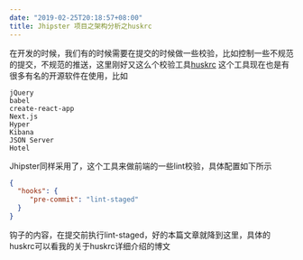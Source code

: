 ```yaml
---
date: "2019-02-25T20:18:57+08:00"
title: Jhipster 项目之架构分析之huskrc
---
```


在开发的时候，我们有的时候需要在提交的时候做一些校验，比如控制一些不规范的提交，不规范的推送，这里刚好又这么个校验工具[huskrc](https://github.com/typicode/husky)
这个工具现在也是有很多有名的开源软件在使用，比如

```
jQuery
babel
create-react-app
Next.js
Hyper
Kibana
JSON Server
Hotel
```

Jhipster同样采用了，这个工具来做前端的一些lint校验，具体配置如下所示

```json
{
  "hooks": {
     "pre-commit": "lint-staged"
  }
}
```
钩子的内容，在提交前执行lint-staged，好的本篇文章就降到这里，具体的huskrc可以看我的关于huskrc详细介绍的博文